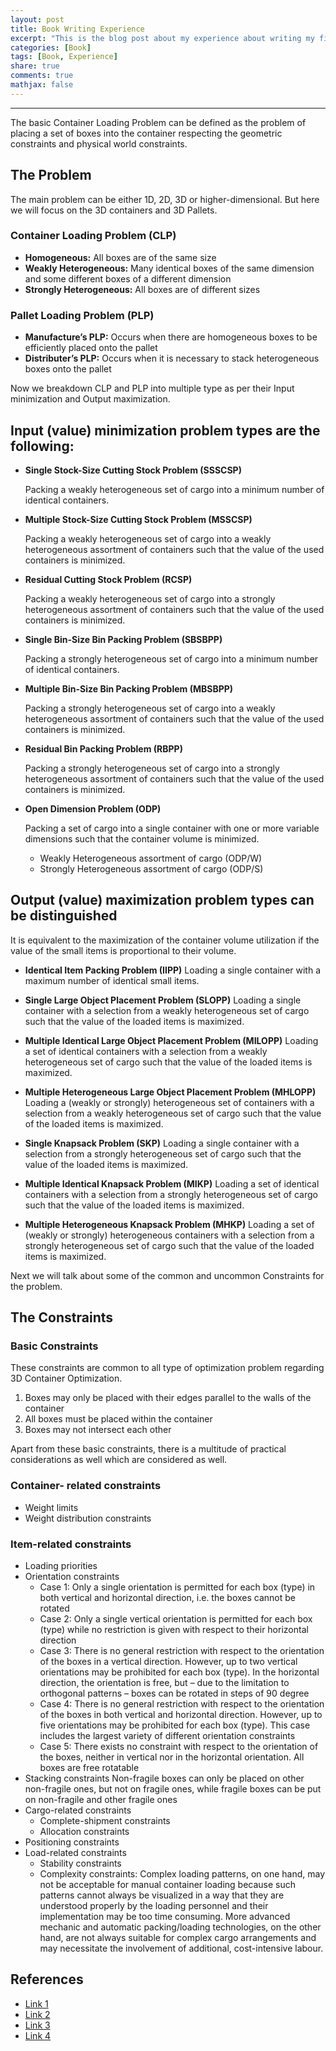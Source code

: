 ```yaml
---
layout: post
title: Book Writing Experience
excerpt: "This is the blog post about my experience about writing my first book 'Machine Learning Cookbook with Python' which is publish by BPB PUblication house."
categories: [Book]
tags: [Book, Experience]
share: true
comments: true
mathjax: false
---
```



---

The basic Container Loading Problem can be defined as the problem of placing a set of boxes into the container respecting the geometric constraints and physical world constraints.

## The Problem

The main problem can be either 1D, 2D, 3D or higher-dimensional. But here we will focus on the 3D containers and 3D Pallets.

### Container Loading Problem (CLP)

- **Homogeneous:** All boxes are of the same size
- **Weakly Heterogeneous:** Many identical boxes of the same dimension and some different boxes of a different dimension
- **Strongly Heterogeneous:** All boxes are of different sizes

### Pallet Loading Problem (PLP)

- **Manufacture’s PLP:** Occurs when there are homogeneous boxes to be efficiently placed onto the pallet
- **Distributer’s PLP:** Occurs when it is necessary to stack heterogeneous boxes onto the pallet

Now we breakdown CLP and PLP into multiple type as per their Input minimization and Output maximization.

## Input (value) minimization problem types are the following:

- **Single Stock-Size Cutting Stock Problem (SSSCSP)**
  
  Packing a weakly heterogeneous set of cargo into a minimum number of identical containers.

- **Multiple Stock-Size Cutting Stock Problem (MSSCSP)**
  
  Packing a weakly heterogeneous set of cargo into a weakly heterogeneous assortment of containers such that the value of the used containers is minimized.

- **Residual Cutting Stock Problem (RCSP)**
  
  Packing a weakly heterogeneous set of cargo into a strongly heterogeneous assortment of containers such that the value of the used containers is minimized.

- **Single Bin-Size Bin Packing Problem (SBSBPP)**
  
  Packing a strongly heterogeneous set of cargo into a minimum number of identical containers.

- **Multiple Bin-Size Bin Packing Problem (MBSBPP)**
  
  Packing a strongly heterogeneous set of cargo into a weakly heterogeneous assortment of containers such that the value of the used containers is minimized.

- **Residual Bin Packing Problem (RBPP)**
  
  Packing a strongly heterogeneous set of cargo into a strongly heterogeneous assortment of containers such that the value of the used containers is minimized.

- **Open Dimension Problem (ODP)**
  
  Packing a set of cargo into a single container with one or more variable dimensions such that the container volume is minimized.
  - Weakly Heterogeneous assortment of cargo (ODP/W)
  - Strongly Heterogeneous assortment of cargo (ODP/S)

## Output (value) maximization problem types can be distinguished

It is equivalent to the maximization of the container volume utilization if the value of the small items is proportional to their volume.

- **Identical Item Packing Problem (IIPP)**
  Loading a single container with a maximum number of identical small items.

- **Single Large Object Placement Problem (SLOPP)**
  Loading a single container with a selection from a weakly heterogeneous set of cargo such that the value of the loaded items is maximized.

- **Multiple Identical Large Object Placement Problem (MILOPP)**
  Loading a set of identical containers with a selection from a weakly heterogeneous set of cargo such that the value of the loaded items is maximized.

- **Multiple Heterogeneous Large Object Placement Problem (MHLOPP)**
  Loading a (weakly or strongly) heterogeneous set of containers with a selection from a weakly heterogeneous set of cargo such that the value of the loaded items is maximized.

- **Single Knapsack Problem (SKP)**
  Loading a single container with a selection from a strongly heterogeneous set of cargo such that the value of the loaded items is maximized.

- **Multiple Identical Knapsack Problem (MIKP)**
  Loading a set of identical containers with a selection from a strongly heterogeneous set of cargo such that the value of the loaded items is maximized.

- **Multiple Heterogeneous Knapsack Problem (MHKP)**
  Loading a set of (weakly or strongly) heterogeneous containers with a selection from a strongly heterogeneous set of cargo such that the value of the loaded items is maximized.

Next we will talk about some of the common and uncommon Constraints for the problem.

## The Constraints

### Basic Constraints

These constraints are common to all type of optimization problem regarding 3D Container Optimization.
1. Boxes may only be placed with their edges parallel to the walls of the container
2. All boxes must be placed within the container
3. Boxes may not intersect each other

Apart from these basic constraints, there is a multitude of practical considerations as well which are considered as well.

### Container- related constraints

- Weight limits
- Weight distribution constraints


### Item-related constraints

- Loading priorities
- Orientation constraints
  - Case 1: Only a single orientation is permitted for each box (type) in both vertical and horizontal direction, i.e. the boxes cannot be rotated
  - Case 2: Only a single vertical orientation is permitted for each box (type) while no restriction is given with respect to their horizontal direction
  - Case 3: There is no general restriction with respect to the orientation of the boxes in a vertical direction. However, up to two vertical orientations may be prohibited for each box (type). In the horizontal direction, the orientation is free, but – due to the limitation to orthogonal patterns – boxes can be rotated in steps of 90 degree
  - Case 4: There is no general restriction with respect to the orientation of the boxes in both vertical and horizontal direction. However, up to five orientations may be prohibited for each box (type). This case includes the largest variety of different orientation constraints
  - Case 5: There exists no constraint with respect to the orientation of the boxes, neither in vertical nor in the horizontal orientation. All boxes are free rotatable
- Stacking constraints
  Non-fragile boxes can only be placed on other non-fragile ones, but not on fragile ones, while fragile boxes can be put on non-fragile and other fragile ones
- Cargo-related constraints
  - Complete-shipment constraints
  - Allocation constraints
- Positioning constraints
- Load-related constraints
  - Stability constraints
  - Complexity constraints: Complex loading patterns, on one hand, may not be acceptable for manual container loading because such patterns cannot always be visualized in a way that they are understood properly by the loading personnel and their implementation may be too time consuming. More advanced mechanic and automatic packing/loading technologies, on the other hand, are not always suitable for complex cargo arrangements and may necessitate the involvement of additional, cost-intensive labour.

## References

- [Link 1](https://www.scielo.br/scielo.php?script=sci_arttext&pid=S0101-74382015000100001#:~:text=The%20basic%20Container%20Loading%20Problem%20can%20be%20defined%20as%20the,the%20dimensions%20of%20the%20container.)
- [Link 2](https://dialnet.unirioja.es/descarga/articulo/5403327.pdf)
- [Link 3](https://eprints.soton.ac.uk/364226/1/A%2520Comparative%2520Review%2520of%25203D%2520Container%2520Loading%2520Algorithms.pdf)
- [Link 4](https://www.sciencedirect.com/science/article/abs/pii/S037722171200937X?via%3Dihub)
  
